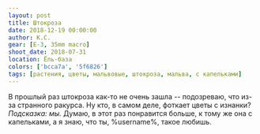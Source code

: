 ```yaml
---
layout: post
title: Штокроза
date: 2018-12-19 00:00:00
author: К.С.
gear: [E-3, 35mm macro]
shoot_date: 2018-07-31
location: Ёль-база
colors: ['bcca7a', '5f6826']
tags: [растения, цветы, мальвовые, штокроза, мальва, с капельками]
---
```

В прошлый раз штокроза как-то не очень зашла -- подозреваю, что из-за странного ракурса. Ну кто, в самом деле, фоткает цветы с изнанки? _Подсказка: мы._ Думаю, в этот раз понравится больше, к тому же она с капельками, а я знаю, что ты, %username%, такое любишь.
